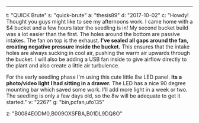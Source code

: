 ---
t: "QUICK Brute"
s: "quick-brute"
a: "thesis89"
d: "2017-10-02"
c: "Howdy! Thought you guys might like to see my afternoons work. I came home with a $4 bucket and a few hours later the seedling is in! My second bucket build was a lot easier than the first. The holes around the bottom are passive intakes. The fan on top is the exhaust. <strong>I've sealed all gaps around the fan, creating negative pressure inside the bucket.</strong> This ensures that the intake holes are always sucking in cool air, pushing the warm air upwards through the bucket. I will also be adding a USB fan inside  to give airflow directly to the plant and also create a little air turbulence.

For the early seedling phase I'm using this cute little 8w LED panel. <strong>Its a photo/video light I had sitting in a drawer.</strong> The LED has a nice 90 degree mounting bar which saved some work. I'll add more light in a week or two. The seedling is only a few days old, so the 8w will be adequate to get it started."
v: "2267"
g: "bin,pcfan,ufo135"

z: "B0084EODM0,B009OXSFBA,B01DL9DQ8O"
